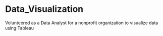 # Data_Visualization
Volunteered as a Data Analyst for a nonprofit organization to visualize data using Tableau
